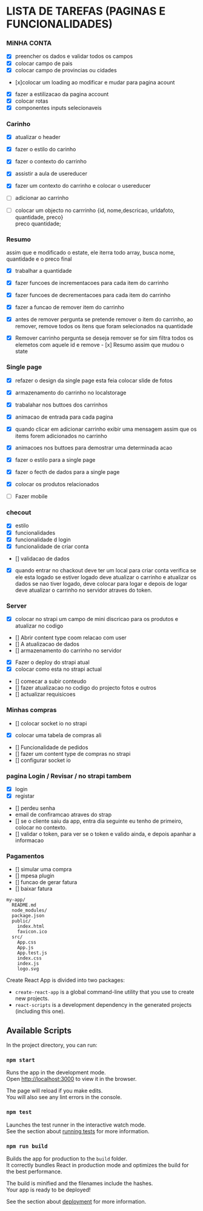 # LISTA DE TAREFAS (PAGINAS E FUNCIONALIDADES)

### MiNHA CONTA
- [x] preencher os dados e validar todos os campos
- [x] colocar campo de pais
- [x] colocar campo de provincias ou cidades
- [x]colocar um loading ao modificar e mudar para pagina acount
- [x] fazer a estilizacao da pagina account
- [x] colocar rotas
- [x] componentes inputs selecionaveis

### Carinho
- [X] atualizar o header
- [x] fazer o estilo do carinho
- [x] fazer o contexto do carrinho
- [x] assistir a aula de usereducer
- [x] fazer um contexto do carrinho e colocar o usereducer
- [ ] adicionar ao carrinho
- [ ] colocar um objecto no carrrinho  {id, nome,descricao, urldafoto, quantidade, preco}  
       preco quantidade;
     

### Resumo
assim que e modificado o estate, ele iterra todo array,
busca nome, quantidade e o preco final
- [X] trabalhar a quantidade

- [x] fazer funcoes de incrementacoes para cada item do carrinho
- [x] fazer funcoes de decrementacoes para cada item do carrinho
- [x] fazer a funcao de remover item do carrinho

- [x] antes de remover pergunta se pretende remover
      o item do carrinho, ao remover, remove todos os
      itens que foram selecionados na quantidade
- [x] Remover carrinho
      pergunta se deseja remover
      se for sim
      filtra todos os elemetos com aquele id e remove
      - [x] Resumo assim que mudou o state

### Single page
- [x] refazer o design da single page esta feia colocar slide de fotos
- [x] armazenamento do carrinho no localstorage
- [x] trabalahar nos buttoes dos carrinhos
- [x] animacao de entrada para cada pagina
- [x] quando clicar em adicionar carrinho exibir uma 
   mensagem assim que os items forem adicionados no carrinho
- [x] animacoes nos buttoes para demostrar uma determinada acao
- [x] fazer o estilo para a single page
- [x] fazer o fecth de dados para a single page
- [x] colocar os produtos relacionados
- [ ] Fazer mobile


### checout
- [x] estilo
- [x] funcionalidades
- [x] funcionalidade d login
- [x] funcionalidade de criar conta
- [] validacao de dados
- [x] quando entrar no chackout deve ter um local para criar conta
    verifica se ele esta logado se estiver logado
    deve atualizar o carrinho e atualizar os dados
    se nao tiver logado, deve colocar para logar e depois de logar deve
    atualizar o carrinho no servidor atraves do token.

### Server

- [X] colocar no strapi um campo de mini discricao
para os produtos e atualizar no codigo
- [] Abrir content type coom relacao com user
- [] A atualizacao de dados
- [] armazenamento do carrinho no servidor
- [x] Fazer o deploy do strapi atual
- [x] colocar como esta no strapi actual
- [] comecar a subir conteudo
- [] fazer atualizacao no codigo do projecto fotos e outros
- [] actualizar requisicoes


### Minhas compras
- [] colocar socket io no strapi
- [x] colocar uma tabela de compras ali
- [] Funcionalidade de pedidos
- [] fazer um content type de compras no strapi
- [] configurar socket io

### pagina Login / Revisar / no strapi tambem

- [x] login
- [x] registar
- [] perdeu senha
- email de confiramcao atraves do strap
- [] se o cliente saiu da app, entra dia seguinte eu tenho de primeiro, colocar no contexto.
- [] validar o token, para ver se o token e valido ainda, e depois apanhar a informacao


### Pagamentos
- [] simular uma compra
- [] mpesa plugin
- [] funcao de gerar fatura
- [] baixar fatura

```
my-app/
  README.md
  node_modules/
  package.json
  public/
    index.html
    favicon.ico
  src/
    App.css
    App.js
    App.test.js
    index.css
    index.js
    logo.svg
```


Create React App is divided into two packages:

* `create-react-app` is a global command-line utility that you use to create new projects.
* `react-scripts` is a development dependency in the generated projects (including this one).


## Available Scripts

In the project directory, you can run:

### `npm start`

Runs the app in the development mode.<br>
Open [http://localhost:3000](http://localhost:3000) to view it in the browser.

The page will reload if you make edits.<br>
You will also see any lint errors in the console.

### `npm test`

Launches the test runner in the interactive watch mode.<br>
See the section about [running tests](#running-tests) for more information.

### `npm run build`

Builds the app for production to the `build` folder.<br>
It correctly bundles React in production mode and optimizes the build for the best performance.

The build is minified and the filenames include the hashes.<br>
Your app is ready to be deployed!

See the section about [deployment](#deployment) for more information.
